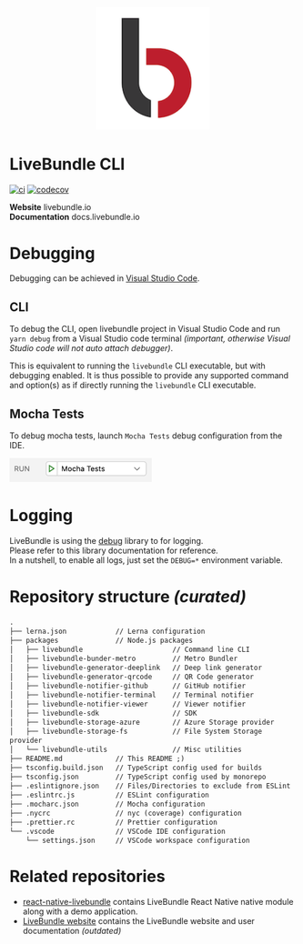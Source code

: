 <h2 align="center">
    <br>
	<img src="./assets/logo.png" alt="LiveBundle" width="200">
	<br>
</h2>

# LiveBundle CLI

[![ci][1]][2] [![codecov][3]][4]

**Website** livebundle.io\
**Documentation**  docs.livebundle.io

# Debugging

Debugging can be achieved in [Visual Studio Code][5].

## CLI

To debug the CLI, open livebundle project in Visual Studio Code and run `yarn debug` from a Visual Studio code terminal *(important, otherwise Visual Studio code will not auto attach debugger)*.

This is equivalent to running the `livebundle` CLI executable, but with debugging enabled.
It is thus possible to provide any supported command and option(s) as if directly running the `livebundle` CLI executable.

## Mocha Tests

To debug mocha tests, launch `Mocha Tests` debug configuration from the IDE.

<img src="./assets/run-mocha-tests.png" width="250">

# Logging

LiveBundle is using the [debug][6] library to for logging.\
Please refer to this library documentation for reference.\
In a nutshell, to enable all logs, just set the `DEBUG=*` environment variable.

# Repository structure _(curated)_

```
.
├── lerna.json            // Lerna configuration
├── packages              // Node.js packages
│   ├── livebundle                      // Command line CLI
│   ├── livebundle-bunder-metro         // Metro Bundler
│   ├── livebundle-generator-deeplink   // Deep link generator
│   ├── livebundle-generator-qrcode     // QR Code generator
│   ├── livebundle-notifier-github      // GitHub notifier
│   ├── livebundle-notifier-terminal    // Terminal notifier
│   ├── livebundle-notifier-viewer      // Viewer notifier
│   ├── livebundle-sdk                  // SDK
│   ├── livebundle-storage-azure        // Azure Storage provider
│   ├── livebundle-storage-fs           // File System Storage provider
│   └── livebundle-utils                // Misc utilities
├── README.md             // This README ;)
├── tsconfig.build.json   // TypeScript config used for builds
├── tsconfig.json         // TypeScript config used by monorepo
├── .eslintignore.json    // Files/Directories to exclude from ESLint
├── .eslintrc.js          // ESLint configuration
├── .mocharc.json         // Mocha configuration
├── .nycrc                // nyc (coverage) configuration
├── .prettier.rc          // Prettier configuration
└── .vscode               // VSCode IDE configuration
    └── settings.json     // VSCode workspace configuration
```

# Related repositories

- [react-native-livebundle](https://github.com/electrode-io/react-native-livebundle) contains LiveBundle React Native native module along with a demo application.
- [LiveBundle website](https://github.com/electrode-io/livebundle-website) contains the LiveBundle website and user documentation *(outdated)*

[1]: https://github.com/electrode-io/livebundle/workflows/ci/badge.svg
[2]: https://github.com/electrode-io/livebundle/actions
[3]: https://codecov.io/gh/electrode-io/livebundle/branch/master/graph/badge.svg?token=97VWVN63G0
[4]: https://codecov.io/gh/electrode-io/livebundle
[5]: https://code.visualstudio.com/
[6]: https://www.npmjs.com/package/debug
